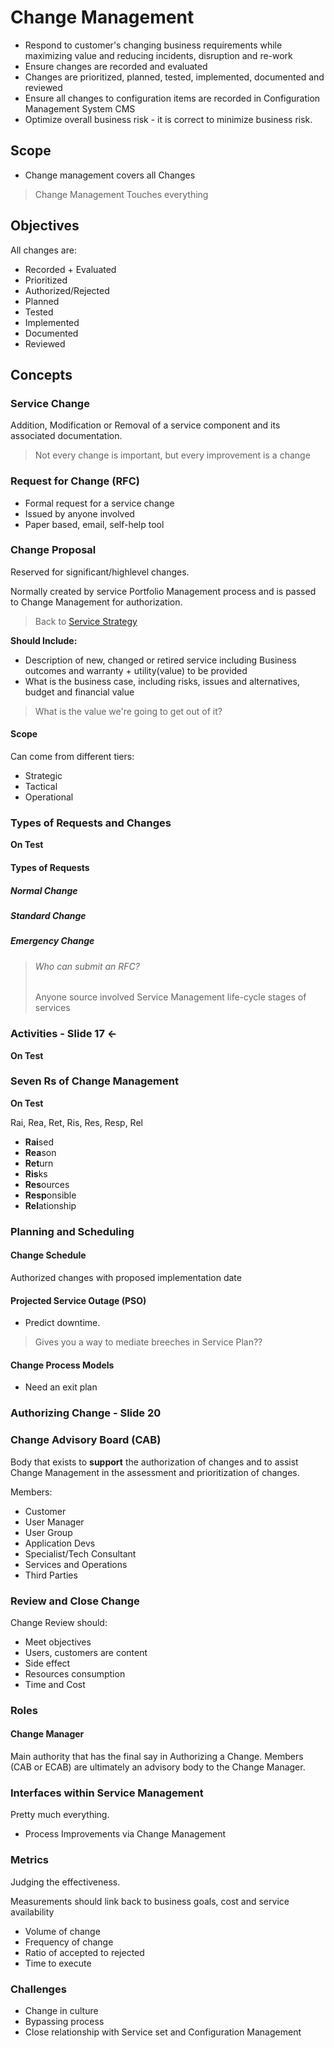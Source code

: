 # Change Management

* Respond to customer's changing business requirements while maximizing value and reducing incidents, disruption and re-work
* Ensure changes are recorded and evaluated
* Changes are prioritized, planned, tested, implemented, documented and reviewed
* Ensure all changes to configuration items are recorded in Configuration Management System CMS
* Optimize overall business risk - it is correct to minimize business risk.

## Scope

* Change management covers all Changes

> Change Management Touches everything

## Objectives

All changes are:

* Recorded + Evaluated
* Prioritized
* Authorized/Rejected
* Planned
* Tested
* Implemented
* Documented
* Reviewed

## Concepts

### Service Change

Addition, Modification or Removal of a service component and its associated documentation.

> Not every change is important, but every improvement is a change

### Request for Change (RFC)

* Formal request for a service change
* Issued by anyone involved
* Paper based, email, self-help tool

### Change Proposal

Reserved for significant/highlevel changes.

Normally created by service Portfolio Management process and is passed to Change Management for authorization. 

> Back to [Service Strategy](/ServiceStrategy.md)

__Should Include:__
* Description of new, changed or retired service including Business outcomes and warranty + utility(value) to be provided
* What is the business case, including risks, issues and alternatives, budget and financial value

> What is the value we're going to get out of it?

#### Scope

Can come from different tiers:

* Strategic
* Tactical
* Operational

### Types of Requests and Changes

__On Test__

#### Types of Requests

##### Normal Change
##### Standard Change
##### Emergency Change

> ###### Who can submit an RFC?
> Anyone source involved Service Management life-cycle stages of services

### Activities - Slide 17 &larr;

__On Test__

### Seven Rs of Change Management

__On Test__

Rai, Rea, Ret, Ris, Res, Resp, Rel

* **Rai**sed
* **Rea**son
* **Ret**urn
* **Ris**ks
* **Res**ources
* **Resp**onsible
* **Rel**ationship

### Planning and Scheduling

#### Change Schedule
Authorized changes with proposed implementation date

#### Projected Service Outage (PSO)

* Predict downtime.

> Gives you a way to mediate breeches in Service Plan??

#### Change Process Models

* Need an exit plan

### Authorizing Change - Slide 20

### Change Advisory Board (CAB)

Body that exists to __support__ the authorization of changes and to assist Change Management in the assessment and prioritization of changes. 

Members:

* Customer
* User Manager
* User Group
* Application Devs
* Specialist/Tech Consultant
* Services and Operations
* Third Parties

### Review and Close Change

Change Review should:

* Meet objectives
* Users, customers are content
* Side effect
* Resources consumption
* Time and Cost

### Roles

#### Change Manager

Main authority that has the final say in Authorizing a Change. Members (CAB or ECAB) are ultimately an advisory body to the Change Manager.

### Interfaces within Service Management

Pretty much everything. 

* Process Improvements via Change Management

### Metrics

Judging the effectiveness.

Measurements should link back to business goals, cost and service availability

* Volume of change
* Frequency of change
* Ratio of accepted to rejected
* Time to execute

### Challenges

* Change in culture
* Bypassing process
* Close relationship with Service set and Configuration Management

